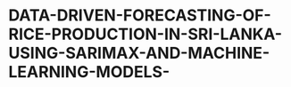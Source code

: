 # DATA-DRIVEN-FORECASTING-OF-RICE-PRODUCTION-IN-SRI-LANKA-USING-SARIMAX-AND-MACHINE-LEARNING-MODELS-